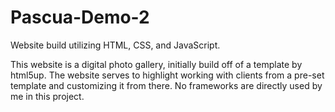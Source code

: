 # Pascua-Demo-2
Website build utilizing HTML, CSS, and JavaScript.

This website is a digital photo gallery, initially build off of a template by html5up. The website serves to highlight working with clients from a pre-set template and customizing it from there. No frameworks are directly used by me in this project.
